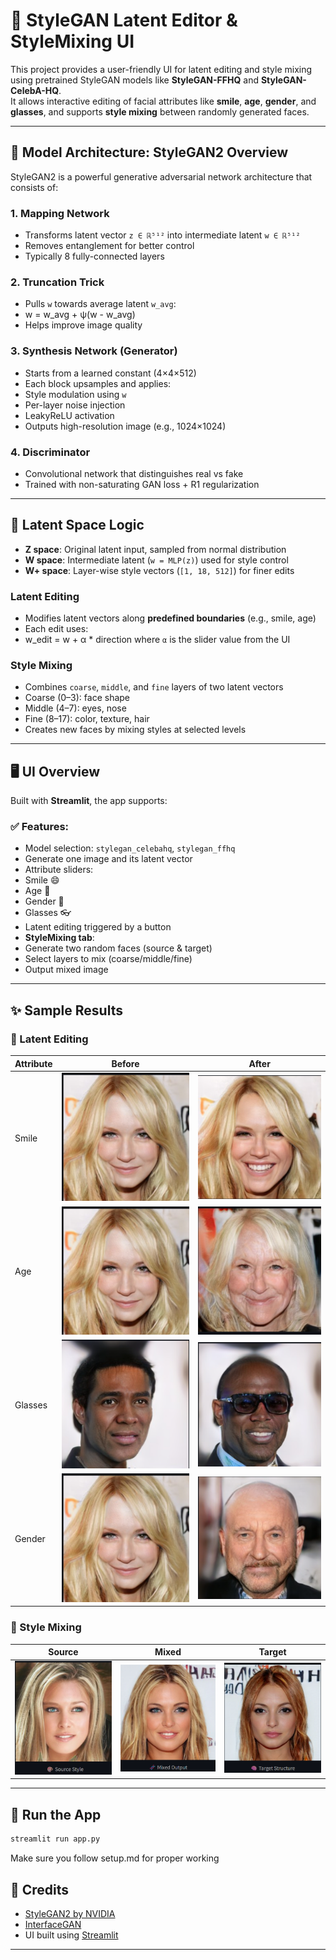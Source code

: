 # 🎨 StyleGAN Latent Editor & StyleMixing UI

This project provides a user-friendly UI for latent editing and style mixing using pretrained StyleGAN models like **StyleGAN-FFHQ** and **StyleGAN-CelebA-HQ**.  
It allows interactive editing of facial attributes like **smile**, **age**, **gender**, and **glasses**, and supports **style mixing** between randomly generated faces.

---

## 🧠 Model Architecture: StyleGAN2 Overview

StyleGAN2 is a powerful generative adversarial network architecture that consists of:

### 1. **Mapping Network**
- Transforms latent vector `z ∈ ℝ⁵¹²` into intermediate latent `w ∈ ℝ⁵¹²`
- Removes entanglement for better control
- Typically 8 fully-connected layers

### 2. **Truncation Trick**
- Pulls `w` towards average latent `w_avg`:
- w = w_avg + ψ(w - w_avg)
- Helps improve image quality

### 3. **Synthesis Network (Generator)**
- Starts from a learned constant (4×4×512)
- Each block upsamples and applies:
- Style modulation using `w`
- Per-layer noise injection
- LeakyReLU activation
- Outputs high-resolution image (e.g., 1024×1024)

### 4. **Discriminator**
- Convolutional network that distinguishes real vs fake
- Trained with non-saturating GAN loss + R1 regularization

---

## 🧬 Latent Space Logic

- **Z space**: Original latent input, sampled from normal distribution
- **W space**: Intermediate latent (`w = MLP(z)`) used for style control
- **W+ space**: Layer-wise style vectors (`[1, 18, 512]`) for finer edits

### Latent Editing
- Modifies latent vectors along **predefined boundaries** (e.g., smile, age)
- Each edit uses:
- w_edit = w + α * direction
  where `α` is the slider value from the UI

### Style Mixing
- Combines `coarse`, `middle`, and `fine` layers of two latent vectors
- Coarse (0–3): face shape  
- Middle (4–7): eyes, nose  
- Fine (8–17): color, texture, hair  
- Creates new faces by mixing styles at selected levels

---

## 🖥️ UI Overview

Built with **Streamlit**, the app supports:

### ✅ Features:
- Model selection: `stylegan_celebahq`, `stylegan_ffhq`
- Generate one image and its latent vector
- Attribute sliders:
- Smile 😄
- Age 👴
- Gender 🚻
- Glasses 👓
- Latent editing triggered by a button
- **StyleMixing tab**:
- Generate two random faces (source & target)
- Select layers to mix (coarse/middle/fine)
- Output mixed image

---

## ✨ Sample Results

### 🎯 Latent Editing

| Attribute | Before | After |
|----------|--------|-------|
| Smile    | ![](results/1.png) | ![](results/1_smile.png) |
| Age      | ![](results/1.png) | ![](results/1_age.png)   |
| Glasses  | ![](results/2.png) | ![](results/2_glasses.png) |
| Gender  | ![](results/1.png) | ![](results/1_gender.png) |

### 🔀 Style Mixing

| Source | Mixed | Target |
|--------|--------|-------|
| ![](results/31.png) | ![](results/3.png) | ![](results/32.png) |


---

## 🚀 Run the App

```bash
streamlit run app.py
```
Make sure you follow setup.md for proper working

## 📝 Credits

* [StyleGAN2 by NVIDIA](https://github.com/NVlabs/stylegan2)
* [InterfaceGAN](https://github.com/shenxz/InterfaceGAN)
* UI built using [Streamlit](https://streamlit.io)

---


